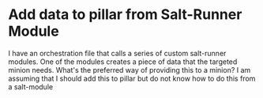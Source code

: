 
# Add data to pillar from Salt-Runner Module

I have an orchestration file that calls a series of custom salt-runner modules. One of the modules creates a piece of data that the targeted minion needs.
What's the preferred way of providing this to a minion? I am assuming that I should add this to pillar but do not know how to do this from a salt-module

        